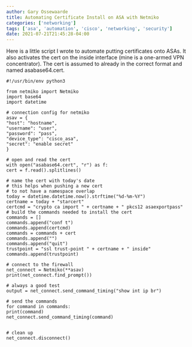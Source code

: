 ```yaml
---
author: Gary Ossewaarde
title: Automating Certificate Install on ASA with Netmiko
categories: ['networking']
tags: ['asa', 'automation', 'cisco', 'networking', 'security']
date: 2021-07-21T21:45:28-04:00
---
```


Here is a little script I wrote to automate putting certificates onto ASAs. It also activates the cert on the inside interface (mine is a one-armed VPN concentrator). The cert is assumed to already in the correct format and named asabase64.cert.

```
#!/usr/bin/env python3

from netmiko import Netmiko
import base64
import datetime

# connection config for netmiko 
asav = {
"host": "hostname",
"username": "user",
"password": "pass",
"device_type": "cisco_asa",
"secret": "enable secret"
}

# open and read the cert 
with open("asabase64.cert", "r") as f: 
cert = f.read().splitlines()

# name the cert with today's date 
# this helps when pushing a new cert 
# to not have a namespace overlap 
today = datetime.datetime.now().strftime("%d-%m-%Y")
certname = today + "starcert"
certcmd = "crypto ca import " + certname + " pkcs12 asaexportpass"
# build the commands needed to install the cert
commands = []
commands.append("conf t")
commands.append(certcmd)
commands = commands + cert
commands.append("")
commands.append("quit")
trustpoint = "ssl trust-point " + certname + " inside"
commands.append(trustpoint)

# connect to the firewall 
net_connect = Netmiko(**asav)
print(net_connect.find_prompt())

# always a good test 
output = net_connect.send_command_timing("show int ip br")

# send the commands
for command in commands:
print(command)
net_connect.send_command_timing(command)


# clean up 
net_connect.disconnect()
```